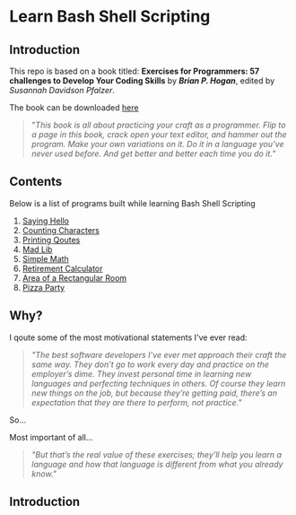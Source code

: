 # Learn Bash Shell Scripting

## Introduction 

This repo is based on a book titled: **Exercises for Programmers: 57 challenges to Develop Your Coding Skills** by **_Brian P. Hogan_**, edited by _Susannah Davidson Pfalzer_.

The book can be downloaded [here](https://www.pdfdrive.com/exercises-for-programmers-57-challenges-to-develop-your-coding-skills-d182425538.html)

> "_This book is all about practicing your craft as a programmer.
>Flip to a page in this book, crack open your text editor, and
>hammer out the program. Make your own variations on it.
>Do it in a language you’ve never used before. And get better
>and better each time you do it._"

## Contents

Below is a list of programs built while learning Bash Shell Scripting

1. [Saying Hello](./01-saying-hello/)
2. [Counting Characters](./02-counting-characters/)
3. [Printing Qoutes](./03-printing-qoutes/)
4. [Mad Lib](./04-mad-lib/)
5. [Simple Math](./05-simple-math/)
6. [Retirement Calculator](./06-retirement-calculator/)
7. [Area of a Rectangular Room](./07-area-of-a-rectangular-room/)
8. [Pizza Party](./08-pizza-party/)

## Why?

I qoute some of the most motivational statements I've ever read:

> _"The best software developers I’ve ever met approach their
>craft the same way. They don’t go to work every day and
>practice on the employer’s dime. They invest personal time
>in learning new languages and perfecting techniques in
>others. Of course they learn new things on the job, but
>because they’re getting paid, there’s an expectation that they
>are there to perform, not practice."_

So...


Most important of all...

>_"But that’s the real value of these
>exercises; they’ll help you learn a language and how that
>language is different from what you already know."_

## Introduction

